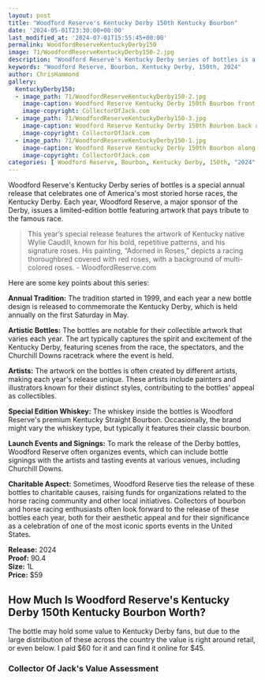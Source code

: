 ```yaml
---
layout: post
title: "Woodford Reserve's Kentucky Derby 150th Kentucky Bourbon"
date: '2024-05-01T23:30:00+00:00'
last_modified_at: '2024-07-01T15:55:45+00:00'
permalink: WoodfordReserveKentuckyDerby150
image: 71/WoodfordReserveKentuckyDerby150-2.jpg
description: "Woodford Reserve's Kentucky Derby series of bottles is a special annual release that celebrates one of America's most storied horse races, the Kentucky Derby. "
keywords: "Woodford Reserve, Bourbon, Kentucky Derby, 150th, 2024"
author: ChrisHammond
gallery:
  KentuckyDerby150:
  - image_path: 71/WoodfordReserveKentuckyDerby150-2.jpg
    image-caption: Woodford Reserve Kentucky Derby 150th Bourbon front of the bottle
    image-copyright: CollectorOfJack.com
  - image_path: 71/WoodfordReserveKentuckyDerby150-3.jpg
    image-caption: Woodford Reserve Kentucky Derby 150th Bourbon back of the bottle 
    image-copyright: CollectorOfJack.com
  - image_path: 71/WoodfordReserveKentuckyDerby150-1.jpg
    image-caption: Woodford Reserve Kentucky Derby 150th Bourbon along with 3 other years
    image-copyright: CollectorOfJack.com
categories: [ Woodford Reserve, Bourbon, Kentucky Derby, 150th, "2024" ]
---
```

Woodford Reserve's Kentucky Derby series of bottles is a special annual release that celebrates one of America's most storied horse races, the Kentucky Derby. Each year, Woodford Reserve, a major sponsor of the Derby, issues a limited-edition bottle featuring artwork that pays tribute to the famous race. 

> This year’s special release features the artwork of Kentucky native Wylie Caudill, known for his bold, repetitive patterns, and his signature roses. His painting, “Adorned in Roses,” depicts a racing thoroughbred covered with red roses, with a background of multi-colored roses. - WoodfordReserve.com

Here are some key points about this series:

**Annual Tradition:** The tradition started in 1999, and each year a new bottle design is released to commemorate the Kentucky Derby, which is held annually on the first Saturday in May.

**Artistic Bottles:** The bottles are notable for their collectible artwork that varies each year. The art typically captures the spirit and excitement of the Kentucky Derby, featuring scenes from the race, the spectators, and the Churchill Downs racetrack where the event is held.

**Artists:** The artwork on the bottles is often created by different artists, making each year's release unique. These artists include painters and illustrators known for their distinct styles, contributing to the bottles' appeal as collectibles.

**Special Edition Whiskey:** The whiskey inside the bottles is Woodford Reserve's premium Kentucky Straight Bourbon. Occasionally, the brand might vary the whiskey type, but typically it features their classic bourbon.

**Launch Events and Signings:** To mark the release of the Derby bottles, Woodford Reserve often organizes events, which can include bottle signings with the artists and tasting events at various venues, including Churchill Downs.

**Charitable Aspect:** Sometimes, Woodford Reserve ties the release of these bottles to charitable causes, raising funds for organizations related to the horse racing community and other local initiatives.
Collectors of bourbon and horse racing enthusiasts often look forward to the release of these bottles each year, both for their aesthetic appeal and for their significance as a celebration of one of the most iconic sports events in the United States.

**Release:** 2024  
**Proof:** 90.4  
**Size:** 1L  
**Price:** $59  

## How Much Is Woodford Reserve's Kentucky Derby 150th Kentucky Bourbon Worth?
The bottle may hold some value to Kentucky Derby fans, but due to the large distribution of these across the country the value is right around retail, or even below. I paid $60 for it and can find it online for $45.
 
### Collector Of Jack's Value Assessment
